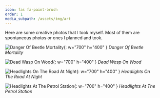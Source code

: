 ```yaml
---
icon: fas fa-paint-brush
order: 1
media_subpath: /assets/img/art
---
```


Here are some creative photos that I took myself. Most of them are spontaneous photos or ones I planned and took.

![Danger Of Beetle Mortality](bugclimatechange.jpg){: w="700" h="400" }
_Danger Of Beetle Mortality_

![Dead Wasp On Wood](waspcloseup.jpg){: w="700" h="400" }
_Dead Wasp On Wood_

![Headlights On The Road At Night](streetnightcars.jpg){: w="700" h="400" }
_Headlights On The Road At Night_

![Headlights At The Petrol Station](streetnightrefuel.jpg){: w="700" h="400" }
_Headlights At The Petrol Station_
